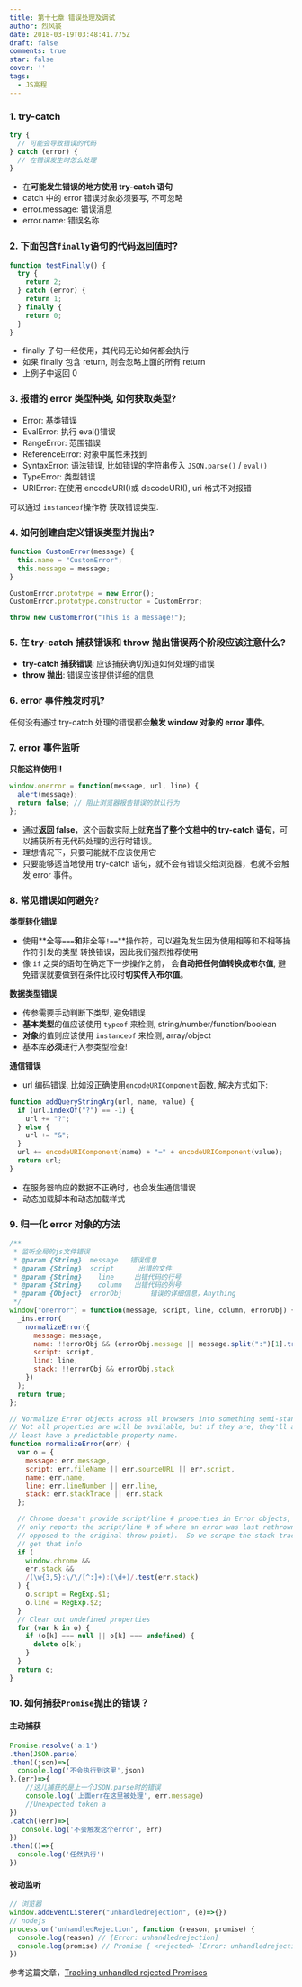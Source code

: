 ```yaml
---
title: 第十七章 错误处理及调试
author: 烈风裘
date: 2018-03-19T03:48:41.775Z
draft: false
comments: true
star: false
cover: ''
tags: 
  - JS高程
---
```


### 1. try-catch

```js
try {
  // 可能会导致错误的代码
} catch (error) {
  // 在错误发生时怎么处理
}
```

* 在**可能发生错误的地方使用 try-catch 语句**
* catch 中的 error 错误对象必须要写, 不可忽略
* error.message: 错误消息
* error.name: 错误名称

### 2. 下面包含`finally`语句的代码返回值时?

```js
function testFinally() {
  try {
    return 2;
  } catch (error) {
    return 1;
  } finally {
    return 0;
  }
}
```

* finally 子句一经使用，其代码无论如何都会执行
* 如果 finally 包含 return, 则会忽略上面的所有 return
* 上例子中返回 0

### 3. 报错的 error 类型种类, 如何获取类型?

* Error: 基类错误
* EvalError: 执行 eval()错误
* RangeError: 范围错误
* ReferenceError: 对象中属性未找到
* SyntaxError: 语法错误, 比如错误的字符串传入 `JSON.parse()` / `eval()`
* TypeError: 类型错误
* URIError: 在使用 encodeURI()或 decodeURI(), uri 格式不对报错

可以通过 `instanceof`操作符 获取错误类型.

### 4. 如何创建自定义错误类型并抛出?

```js
function CustomError(message) {
  this.name = "CustomError";
  this.message = message;
}

CustomError.prototype = new Error();
CustomError.prototype.constructor = CustomError;

throw new CustomError("This is a message!");
```

### 5. 在 try-catch 捕获错误和 throw 抛出错误两个阶段应该注意什么?

* **try-catch 捕获错误**: 应该捕获确切知道如何处理的错误
* **throw 抛出**: 错误应该提供详细的信息

### 6. error 事件触发时机?

任何没有通过 try-catch 处理的错误都会**触发 window 对象的 error 事件**。

### 7. error 事件监听

**只能这样使用!!**

```js
window.onerror = function(message, url, line) {
  alert(message);
  return false; // 阻止浏览器报告错误的默认行为
};
```

* 通过**返回 false**，这个函数实际上就**充当了整个文档中的 try-catch 语句**，可以捕获所有无代码处理的运行时错误。
* 理想情况下，只要可能就不应该使用它
* 只要能够适当地使用 try-catch 语句，就不会有错误交给浏览器，也就不会触发 error 事件。

### 8. 常见错误如何避免?

**类型转化错误**

* 使用**全等`===`**和**非全等`!==`**操作符，可以避免发生因为使用相等和不相等操作符引发的类型 转换错误，因此我们强烈推荐使用
* 像 `if` 之类的语句在确定下一步操作之前， 会**自动把任何值转换成布尔值**, 避免错误就要做到在条件比较时**切实传入布尔值**。

**数据类型错误**

* 传参需要手动判断下类型, 避免错误
* **基本类型**的值应该使用 `typeof` 来检测, string/number/function/boolean
* **对象**的值则应该使用 `instanceof` 来检测, array/object
* 基本库**必须**进行入参类型检查!

**通信错误**

* url 编码错误, 比如没正确使用`encodeURIComponent`函数, 解决方式如下:

```js
function addQueryStringArg(url, name, value) {
  if (url.indexOf("?") == -1) {
    url += "?";
  } else {
    url += "&";
  }
  url += encodeURIComponent(name) + "=" + encodeURIComponent(value);
  return url;
}
```

* 在服务器响应的数据不正确时，也会发生通信错误
* 动态加载脚本和动态加载样式

### 9. 归一化 error 对象的方法

```js
/**
 * 监听全局的js文件错误
 * @param {String}  message   错误信息
 * @param {String}  script      出错的文件
 * @param {String}    line     出错代码的行号
 * @param {String}    column   出错代码的列号
 * @param {Object}  errorObj       错误的详细信息，Anything
 */
window["onerror"] = function(message, script, line, column, errorObj) {
  _ins.error(
    normalizeError({
      message: message,
      name: !!errorObj && (errorObj.message || message.split(":")[1].trim()),
      script: script,
      line: line,
      stack: !!errorObj && errorObj.stack
    })
  );
  return true;
};

// Normalize Error objects across all browsers into something semi-standard.
// Not all properties are will be available, but if they are, they'll at
// least have a predictable property name.
function normalizeError(err) {
  var o = {
    message: err.message,
    script: err.fileName || err.sourceURL || err.script,
    name: err.name,
    line: err.lineNumber || err.line,
    stack: err.stackTrace || err.stack
  };

  // Chrome doesn't provide script/line # properties in Error objects, and
  // only reports the script/line # of where an error was last rethrown (as
  // opposed to the original throw point).  So we scrape the stack trace to
  // get that info
  if (
    window.chrome &&
    err.stack &&
    /(\w{3,5}:\/\/[^:]+):(\d+)/.test(err.stack)
  ) {
    o.script = RegExp.$1;
    o.line = RegExp.$2;
  }
  // Clear out undefined properties
  for (var k in o) {
    if (o[k] === null || o[k] === undefined) {
      delete o[k];
    }
  }
  return o;
}
```

### 10. 如何捕获`Promise`抛出的错误？

#### 主动捕获

```js
Promise.resolve('a:1')
.then(JSON.parse)
.then((json)=>{
  console.log('不会执行到这里',json)
},(err)=>{
    //这儿捕获的是上一个JSON.parse时的错误
    console.log('上面err在这里被处理', err.message)      
    //Unexpected token a
})
.catch((err)=>{
   console.log('不会触发这个error', err)
})
.then(()=>{
  console.log('任然执行')
})
```

#### 被动监听

```js
// 浏览器
window.addEventListener("unhandledrejection", (e)=>{})
// nodejs
process.on('unhandledRejection', function (reason, promise) {
  console.log(reason) // [Error: unhandledrejection]
  console.log(promise) // Promise { <rejected> [Error: unhandledrejection] }
})
```

参考这篇文章，[Tracking unhandled rejected Promises](http://2ality.com/2016/04/unhandled-rejections.html)







